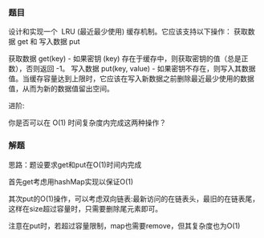 ### 题目
设计和实现一个  LRU (最近最少使用) 缓存机制。它应该支持以下操作： 获取数据 get 和 写入数据 put 
<p>
获取数据 get(key) - 如果密钥 (key) 存在于缓存中，则获取密钥的值（总是正数），否则返回 -1。
写入数据 put(key, value) - 如果密钥不存在，则写入其数据值。当缓存容量达到上限时，它应该在写入新数据之前删除最近最少使用的数据值，从而为新的数据值留出空间。
<p>
进阶:
<p>
你是否可以在 O(1) 时间复杂度内完成这两种操作？

### 解题
思路：题设要求get和put在O(1)时间内完成
<p>
首先get考虑用hashMap实现以保证O(1)
<p>
其次put的O(1)操作，可以考虑双向链表:最新访问的在链表头，最旧的在链表尾，这样在size超过容量时，只需要删除尾元素即可。
<p>
注意在put时，若超过容量限制，map也需要remove，但其复杂度也为O(1)